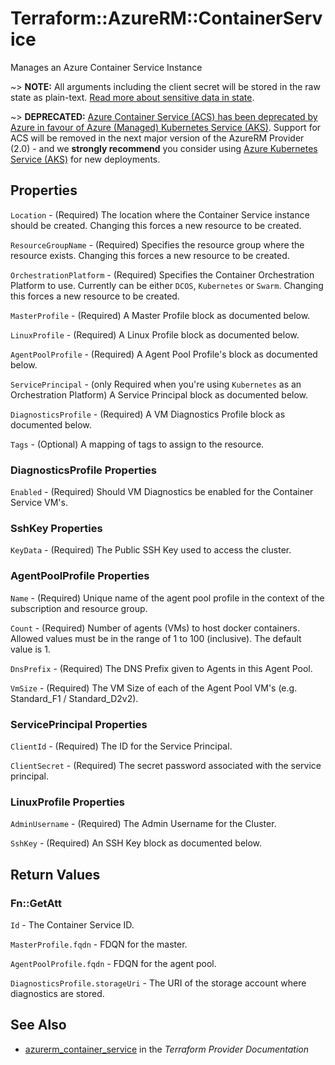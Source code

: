 # Terraform::AzureRM::ContainerService

Manages an Azure Container Service Instance

~> **NOTE:** All arguments including the client secret will be stored in the raw state as plain-text.
[Read more about sensitive data in state](/docs/state/sensitive-data.html).

~> **DEPRECATED:** [Azure Container Service (ACS) has been deprecated by Azure in favour of Azure (Managed) Kubernetes Service (AKS)](https://azure.microsoft.com/en-us/updates/azure-container-service-will-retire-on-january-31-2020/). Support for ACS will be removed in the next major version of the AzureRM Provider (2.0) - and we **strongly recommend** you consider using [Azure Kubernetes Service (AKS)](kubernetes_cluster.html) for new deployments.

## Properties

`Location` - (Required) The location where the Container Service instance should be created. Changing this forces a new resource to be created.

`ResourceGroupName` - (Required) Specifies the resource group where the resource exists. Changing this forces a new resource to be created.

`OrchestrationPlatform` - (Required) Specifies the Container Orchestration Platform to use. Currently can be either `DCOS`, `Kubernetes` or `Swarm`. Changing this forces a new resource to be created.

`MasterProfile` - (Required) A Master Profile block as documented below.

`LinuxProfile` - (Required) A Linux Profile block as documented below.

`AgentPoolProfile` - (Required) A Agent Pool Profile's block as documented below.

`ServicePrincipal` - (only Required when you're using `Kubernetes` as an Orchestration Platform) A Service Principal block as documented below.

`DiagnosticsProfile` - (Required) A VM Diagnostics Profile block as documented below.

`Tags` - (Optional) A mapping of tags to assign to the resource.

### DiagnosticsProfile Properties

`Enabled` - (Required) Should VM Diagnostics be enabled for the Container Service VM's.

### SshKey Properties

`KeyData` - (Required) The Public SSH Key used to access the cluster.

### AgentPoolProfile Properties

`Name` - (Required) Unique name of the agent pool profile in the context of the subscription and resource group.

`Count` - (Required) Number of agents (VMs) to host docker containers. Allowed values must be in the range of 1 to 100 (inclusive). The default value is 1.

`DnsPrefix` - (Required) The DNS Prefix given to Agents in this Agent Pool.

`VmSize` - (Required) The VM Size of each of the Agent Pool VM's (e.g. Standard_F1 / Standard_D2v2).

### ServicePrincipal Properties

`ClientId` - (Required) The ID for the Service Principal.

`ClientSecret` - (Required) The secret password associated with the service principal.

### LinuxProfile Properties

`AdminUsername` - (Required) The Admin Username for the Cluster.

`SshKey` - (Required) An SSH Key block as documented below.


## Return Values

### Fn::GetAtt

`Id` - The Container Service ID.

`MasterProfile.fqdn` - FDQN for the master.

`AgentPoolProfile.fqdn` - FDQN for the agent pool.

`DiagnosticsProfile.storageUri` - The URI of the storage account where diagnostics are stored.

## See Also

* [azurerm_container_service](https://www.terraform.io/docs/providers/azurerm/r/container_service.html) in the _Terraform Provider Documentation_